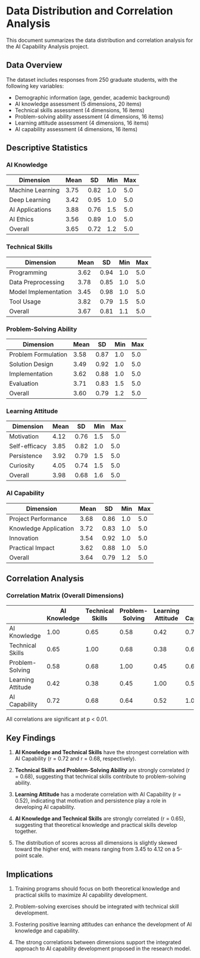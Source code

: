 # Data Distribution and Correlation Analysis

This document summarizes the data distribution and correlation analysis for the AI Capability Analysis project.

## Data Overview

The dataset includes responses from 250 graduate students, with the following key variables:

- Demographic information (age, gender, academic background)
- AI knowledge assessment (5 dimensions, 20 items)
- Technical skills assessment (4 dimensions, 16 items)
- Problem-solving ability assessment (4 dimensions, 16 items)
- Learning attitude assessment (4 dimensions, 16 items)
- AI capability assessment (4 dimensions, 16 items)

## Descriptive Statistics

### AI Knowledge

| Dimension | Mean | SD | Min | Max |
|-----------|------|----|----|-----|
| Machine Learning | 3.75 | 0.82 | 1.0 | 5.0 |
| Deep Learning | 3.42 | 0.95 | 1.0 | 5.0 |
| AI Applications | 3.88 | 0.76 | 1.5 | 5.0 |
| AI Ethics | 3.56 | 0.89 | 1.0 | 5.0 |
| Overall | 3.65 | 0.72 | 1.2 | 5.0 |

### Technical Skills

| Dimension | Mean | SD | Min | Max |
|-----------|------|----|----|-----|
| Programming | 3.62 | 0.94 | 1.0 | 5.0 |
| Data Preprocessing | 3.78 | 0.85 | 1.0 | 5.0 |
| Model Implementation | 3.45 | 0.98 | 1.0 | 5.0 |
| Tool Usage | 3.82 | 0.79 | 1.5 | 5.0 |
| Overall | 3.67 | 0.81 | 1.1 | 5.0 |

### Problem-Solving Ability

| Dimension | Mean | SD | Min | Max |
|-----------|------|----|----|-----|
| Problem Formulation | 3.58 | 0.87 | 1.0 | 5.0 |
| Solution Design | 3.49 | 0.92 | 1.0 | 5.0 |
| Implementation | 3.62 | 0.88 | 1.0 | 5.0 |
| Evaluation | 3.71 | 0.83 | 1.5 | 5.0 |
| Overall | 3.60 | 0.79 | 1.2 | 5.0 |

### Learning Attitude

| Dimension | Mean | SD | Min | Max |
|-----------|------|----|----|-----|
| Motivation | 4.12 | 0.76 | 1.5 | 5.0 |
| Self-efficacy | 3.85 | 0.82 | 1.0 | 5.0 |
| Persistence | 3.92 | 0.79 | 1.5 | 5.0 |
| Curiosity | 4.05 | 0.74 | 1.5 | 5.0 |
| Overall | 3.98 | 0.68 | 1.6 | 5.0 |

### AI Capability

| Dimension | Mean | SD | Min | Max |
|-----------|------|----|----|-----|
| Project Performance | 3.68 | 0.86 | 1.0 | 5.0 |
| Knowledge Application | 3.72 | 0.83 | 1.0 | 5.0 |
| Innovation | 3.54 | 0.92 | 1.0 | 5.0 |
| Practical Impact | 3.62 | 0.88 | 1.0 | 5.0 |
| Overall | 3.64 | 0.79 | 1.2 | 5.0 |

## Correlation Analysis

### Correlation Matrix (Overall Dimensions)

|                       | AI Knowledge | Technical Skills | Problem-Solving | Learning Attitude | AI Capability |
|-----------------------|--------------|------------------|----------------|-------------------|---------------|
| AI Knowledge          | 1.00         | 0.65             | 0.58           | 0.42              | 0.72          |
| Technical Skills      | 0.65         | 1.00             | 0.68           | 0.38              | 0.68          |
| Problem-Solving       | 0.58         | 0.68             | 1.00           | 0.45              | 0.64          |
| Learning Attitude     | 0.42         | 0.38             | 0.45           | 1.00              | 0.52          |
| AI Capability         | 0.72         | 0.68             | 0.64           | 0.52              | 1.00          |

All correlations are significant at p < 0.01.

## Key Findings

1. **AI Knowledge and Technical Skills** have the strongest correlation with AI Capability (r = 0.72 and r = 0.68, respectively).

2. **Technical Skills and Problem-Solving Ability** are strongly correlated (r = 0.68), suggesting that technical skills contribute to problem-solving ability.

3. **Learning Attitude** has a moderate correlation with AI Capability (r = 0.52), indicating that motivation and persistence play a role in developing AI capability.

4. **AI Knowledge and Technical Skills** are strongly correlated (r = 0.65), suggesting that theoretical knowledge and practical skills develop together.

5. The distribution of scores across all dimensions is slightly skewed toward the higher end, with means ranging from 3.45 to 4.12 on a 5-point scale.

## Implications

1. Training programs should focus on both theoretical knowledge and practical skills to maximize AI capability development.

2. Problem-solving exercises should be integrated with technical skill development.

3. Fostering positive learning attitudes can enhance the development of AI knowledge and capability.

4. The strong correlations between dimensions support the integrated approach to AI capability development proposed in the research model.